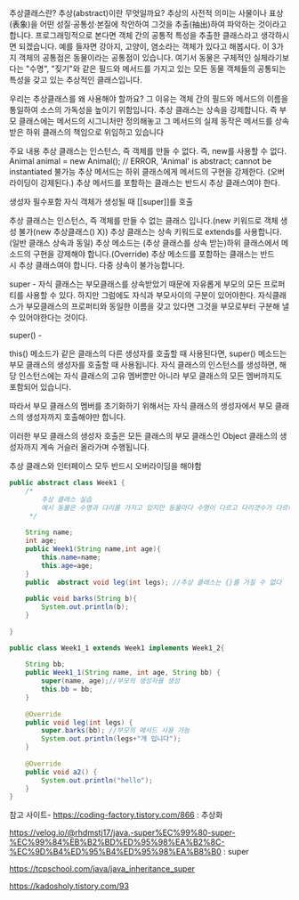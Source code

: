 추상클래스란?
추상(abstract)이란 무엇일까요? 추상의 사전적 의미는 사물이나 표상(表象)을 어떤 성질·공통성·본질에 착안하여 그것을 추출(抽出)하여 파악하는 것이라고 합니다. 프로그래밍적으로 본다면 객체 간의 공통적 특성을 추출한 클래스라고 생각하시면 되겠습니다. 예를 들자면 강아지, 고양이, 염소라는 객체가 있다고 해봅시다. 이 3가지 객체의 공통점은 동물이라는 공통점이 있습니다. 여기서 동물은 구체적인 실체라기보다는 "수명", "짖기"와 같은 필드와 메서드를 가지고 있는 모든 동물 객체들의 공통되는 특성을 갖고 있는 추상적인 클래스입니다. 


우리는 추상클래스를 왜 사용해야 할까요? 그 이유는 객체 간의 필드와 메서드의 이름을 통일하여 소스의 가독성을 높이기 위함입니다. 추상 클래스는 상속을 강제합니다. 즉 부모 클래스에는 메서드의 시그니처만 정의해놓고 그 메서드의 실제 동작은 메서드를 상속받은 하위 클래스의 책임으로 위임하고 있습니다

주요 내용
추상 클래스는 인스턴스, 즉 객체를 만들 수 없다. 즉, new를 사용할 수 없다.
Animal animal = new Animal(); // ERROR, 'Animal' is abstract; cannot be instantiated 불가능
추상 메서드는 하위 클래스에게 메서드의 구현을 강제한다. (오버 라이딩이 강제된다.)
추상 메서드를 포함하는 클래스는 반드시 추상 클래스여야 한다.

생성자 필수포함
자식 객체가 생성될 때 [[super]]를 호출

추상 클래스는 인스턴스, 즉 객체를 만들 수 없는 클래스 입니다.(new 키워드로 객체 생성 불가(new 추상클래스() X))
추상 클래스는 상속 키워드로 extends를 사용합니다.(일반 클래스 상속과 동일)
추상 메소드는 (추상 클래스를 상속 받는)하위 클래스에서 메소드의 구현을 강제해야 합니다.(Override)
추상 메소드를 포함하는 클래스는 반드시 추상 클래스여야 합니다.
다중 상속이 불가능합니다.




super - 
자식 클래스는 부모클래스를 상속받았기 때문에 자유롭게 부모의 모든 프로퍼티를 사용할 수 있다. 하지만 그럼에도 자식과 부모사이의 구분이 있어야한다. 자식클래스가 부모클래스의 프로퍼티와 동일한 이름을 갖고 있다면 그것을 부모로부터 구분해 낼 수 있어야한다는 것이다.

super() -

this() 메소드가 같은 클래스의 다른 생성자를 호출할 때 사용된다면, super() 메소드는 부모 클래스의 생성자를 호출할 때 사용됩니다.
자식 클래스의 인스턴스를 생성하면, 해당 인스턴스에는 자식 클래스의 고유 멤버뿐만 아니라 부모 클래스의 모든 멤버까지도 포함되어 있습니다.

따라서 부모 클래스의 멤버를 초기화하기 위해서는 자식 클래스의 생성자에서 부모 클래스의 생성자까지 호출해야만 합니다.

이러한 부모 클래스의 생성자 호출은 모든 클래스의 부모 클래스인 Object 클래스의 생성자까지 계속 거슬러 올라가며 수행됩니다.

추상 클래스와 인터페이스 모두 반드시 오버라이딩을 해야함

```java
public abstract class Week1 {  
    /*  
        추상 클래스 실습  
        예시 동물은 수명과 다리를 가지고 있지만 동물마다 수명이 다르고 다리갯수가 다르다  
     */  
  
    String name;  
    int age;  
    public Week1(String name,int age){  
        this.name=name;  
        this.age=age;  
    }  
    public  abstract void leg(int legs); //추상 클래스는 {}를 가질 수 없다  
  
    public void barks(String b){  
        System.out.println(b);  
    }  
  
}

```





```java
public class Week1_1 extends Week1 implements Week1_2{  
  
    String bb;  
    public Week1_1(String name, int age, String bb) {  
        super(name, age);//부모의 생성자를 생성  
        this.bb = bb;  
    }  
  
    @Override  
    public void leg(int legs) {  
        super.barks(bb); //부모의 메서드 사용 가능  
        System.out.println(legs+"개 입니다");  
    }  
  
    @Override  
    public void a2() {  
        System.out.println("hello");  
    }  
}
```



참고 사이트- https://coding-factory.tistory.com/866 : 추상화


https://velog.io/@rhdmstj17/java.-super%EC%99%80-super-%EC%99%84%EB%B2%BD%ED%95%98%EA%B2%8C-%EC%9D%B4%ED%95%B4%ED%95%98%EA%B8%B0   : super

https://tcpschool.com/java/java_inheritance_super

https://kadosholy.tistory.com/93







